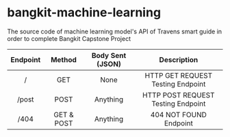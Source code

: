# bangkit-machine-learning
The source code of machine learning model's API of Travens smart guide in order to complete Bangkit Capstone Project

| Endpoint     | Method  |                Body Sent (JSON)          |                 Description                |
|:------------:|:-------:|:----------------------------------------:|:------------------------------------------:|
|     /        |   GET         |                 None                     |       HTTP GET REQUEST Testing Endpoint    |
|     /post    |   POST        |                 Anything                 |      HTTP POST REQUEST Testing Endpoint    |
|     /404     |   GET & POST  |                 Anything                 |      404 NOT FOUND Endpoint    |